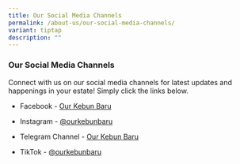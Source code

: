 ```yaml
---
title: Our Social Media Channels
permalink: /about-us/our-social-media-channels/
variant: tiptap
description: ""
---
```

<h3><strong>Our Social Media Channels</strong></h3><p>Connect with us on our social media channels for latest updates and happenings in your estate! Simply click the links below.</p><ul data-tight="true" class="tight"><li><p>Facebook - <a href="www.facebook.com/ourkebunbaru/" rel="noopener noreferrer nofollow" target="_blank">Our Kebun Baru</a> </p></li><li><p>Instagram - <a href="www.instagram.com/ourkebunbaru/" rel="noopener noreferrer nofollow" target="_blank">@ourkebunbaru</a></p></li><li><p>Telegram Channel - <a href="t.me/kebunbarucc" rel="noopener noreferrer nofollow" target="_blank">Our Kebun Baru</a></p></li><li><p>TikTok - <a href="www.tiktok.com/@ourkebunbaru" rel="noopener noreferrer nofollow" target="_blank">@ourkebunbaru</a></p><p></p></li></ul><p></p>